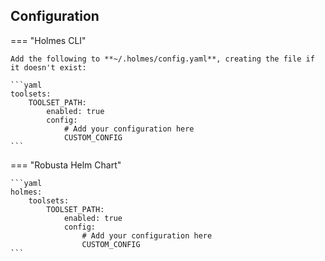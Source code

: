 ## Configuration

=== "Holmes CLI"

    Add the following to **~/.holmes/config.yaml**, creating the file if it doesn't exist:

    ```yaml
    toolsets:
        TOOLSET_PATH:
            enabled: true
            config:
                # Add your configuration here
                CUSTOM_CONFIG
    ```

=== "Robusta Helm Chart"

    ```yaml
    holmes:
        toolsets:
            TOOLSET_PATH:
                enabled: true
                config:
                    # Add your configuration here
                    CUSTOM_CONFIG
    ```
